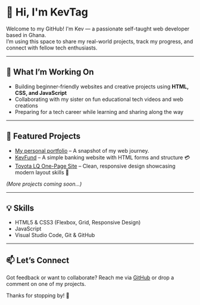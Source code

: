 # 👋 Hi, I'm KevTag

Welcome to my GitHub! I'm Kev — a passionate self-taught web developer based in Ghana.  
I’m using this space to share my real-world projects, track my progress, and connect with fellow tech enthusiasts.

---

## 🚀 What I’m Working On

- Building beginner-friendly websites and creative projects using **HTML, CSS, and JavaScript**
- Collaborating with my sister on fun educational tech videos and web creations
- Preparing for a tech career while learning and sharing along the way

---

## 📌 Featured Projects

- [My personal portfolio](https://kev-tag-portfolio.vercel.app/) – A snapshot of my web journey.     
- [KevFund](https://kevtag0101.github.io/KevFund/) – A simple banking website with HTML forms and structure 💳
- [Toyota LQ One-Page Site](https://kevtag0101.github.io/Toyota-LQ-Showcase/) – Clean, responsive design showcasing modern layout skills 🚗

_(More projects coming soon...)_

---

## 💡 Skills

- HTML5 & CSS3 (Flexbox, Grid, Responsive Design)
- JavaScript
- Visual Studio Code, Git & GitHub

---

## 📫 Let’s Connect

Got feedback or want to collaborate? Reach me via [GitHub](https://github.com/KevTag0101) or drop a comment on one of my projects.

Thanks for stopping by! 🙌

